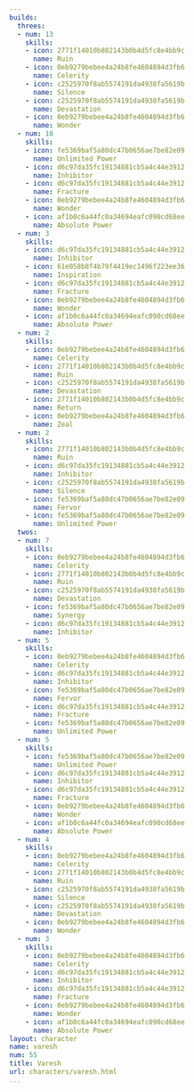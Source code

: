 ```yaml
---
builds:
  threes:
  - num: 13
    skills:
    - icon: 2771f14010b802143b0b4d5fc8e4bb9c
      name: Ruin
    - icon: 0eb9279bebee4a24b8fe4604894d3fb6
      name: Celerity
    - icon: c2525970f8ab5574191da4938fa5619b
      name: Silence
    - icon: c2525970f8ab5574191da4938fa5619b
      name: Devastation
    - icon: 0eb9279bebee4a24b8fe4604894d3fb6
      name: Wonder
  - num: 10
    skills:
    - icon: fe5369baf5a80dc47b0656ae7be82e09
      name: Unlimited Power
    - icon: d6c97da35fc19134881cb5a4c44e3912
      name: Inhibitor
    - icon: d6c97da35fc19134881cb5a4c44e3912
      name: Fracture
    - icon: 0eb9279bebee4a24b8fe4604894d3fb6
      name: Wonder
    - icon: af1b0c6a44fc0a34694eafc090cd68ee
      name: Absolute Power
  - num: 3
    skills:
    - icon: d6c97da35fc19134881cb5a4c44e3912
      name: Inhibitor
    - icon: 61e058b8f4b79f4419ec1496f223ee36
      name: Inspiration
    - icon: d6c97da35fc19134881cb5a4c44e3912
      name: Fracture
    - icon: 0eb9279bebee4a24b8fe4604894d3fb6
      name: Wonder
    - icon: af1b0c6a44fc0a34694eafc090cd68ee
      name: Absolute Power
  - num: 2
    skills:
    - icon: 0eb9279bebee4a24b8fe4604894d3fb6
      name: Celerity
    - icon: 2771f14010b802143b0b4d5fc8e4bb9c
      name: Ruin
    - icon: c2525970f8ab5574191da4938fa5619b
      name: Devastation
    - icon: 2771f14010b802143b0b4d5fc8e4bb9c
      name: Return
    - icon: 0eb9279bebee4a24b8fe4604894d3fb6
      name: Zeal
  - num: 2
    skills:
    - icon: 2771f14010b802143b0b4d5fc8e4bb9c
      name: Ruin
    - icon: d6c97da35fc19134881cb5a4c44e3912
      name: Inhibitor
    - icon: c2525970f8ab5574191da4938fa5619b
      name: Silence
    - icon: fe5369baf5a80dc47b0656ae7be82e09
      name: Fervor
    - icon: fe5369baf5a80dc47b0656ae7be82e09
      name: Unlimited Power
  twos:
  - num: 7
    skills:
    - icon: 0eb9279bebee4a24b8fe4604894d3fb6
      name: Celerity
    - icon: 2771f14010b802143b0b4d5fc8e4bb9c
      name: Ruin
    - icon: c2525970f8ab5574191da4938fa5619b
      name: Devastation
    - icon: fe5369baf5a80dc47b0656ae7be82e09
      name: Synergy
    - icon: d6c97da35fc19134881cb5a4c44e3912
      name: Inhibitor
  - num: 5
    skills:
    - icon: 0eb9279bebee4a24b8fe4604894d3fb6
      name: Celerity
    - icon: d6c97da35fc19134881cb5a4c44e3912
      name: Inhibitor
    - icon: fe5369baf5a80dc47b0656ae7be82e09
      name: Fervor
    - icon: d6c97da35fc19134881cb5a4c44e3912
      name: Fracture
    - icon: fe5369baf5a80dc47b0656ae7be82e09
      name: Unlimited Power
  - num: 5
    skills:
    - icon: fe5369baf5a80dc47b0656ae7be82e09
      name: Unlimited Power
    - icon: d6c97da35fc19134881cb5a4c44e3912
      name: Inhibitor
    - icon: d6c97da35fc19134881cb5a4c44e3912
      name: Fracture
    - icon: 0eb9279bebee4a24b8fe4604894d3fb6
      name: Wonder
    - icon: af1b0c6a44fc0a34694eafc090cd68ee
      name: Absolute Power
  - num: 4
    skills:
    - icon: 0eb9279bebee4a24b8fe4604894d3fb6
      name: Celerity
    - icon: 2771f14010b802143b0b4d5fc8e4bb9c
      name: Ruin
    - icon: c2525970f8ab5574191da4938fa5619b
      name: Silence
    - icon: c2525970f8ab5574191da4938fa5619b
      name: Devastation
    - icon: 0eb9279bebee4a24b8fe4604894d3fb6
      name: Wonder
  - num: 3
    skills:
    - icon: 0eb9279bebee4a24b8fe4604894d3fb6
      name: Celerity
    - icon: d6c97da35fc19134881cb5a4c44e3912
      name: Inhibitor
    - icon: d6c97da35fc19134881cb5a4c44e3912
      name: Fracture
    - icon: 0eb9279bebee4a24b8fe4604894d3fb6
      name: Wonder
    - icon: af1b0c6a44fc0a34694eafc090cd68ee
      name: Absolute Power
layout: character
name: varesh
num: 55
title: Varesh
url: characters/varesh.html
...
```

